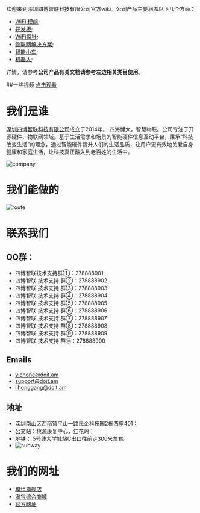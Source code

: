 欢迎来到深圳四博智联科技有限公司官方wiki。公司产品主要涵盖以下几个方面：

- [WiFi 模组](https://github.com/SmartArduino/DOITWiKi/wiki/扉页);
- [开发板](https://github.com/SmartArduino/DOITWiKi/wiki/扉页);
- [WiFi探针](https://github.com/SmartArduino/DOITWiKi/wiki/探针扉页);
- [物联网解决方案](https://github.com/SmartArduino/DOITWiKi/wiki/扉页);
- [智能小车](https://github.com/SmartArduino/DOITWiKi/wiki/扉页);
- [机器人](https://github.com/SmartArduino/DOITWiKi/wiki/扉页);

详情，请参考**公司产品有关文档请参考左边相关类目使用**。

\##一些视频 [点击观看](http://i.youku.com/i/UMjg3NjY2MDgxMg==/videos?spm=a2hzp.8244740.0.0)

# 我们是谁

[深圳四博智联科技有限公司](http://doit.am/)成立于2014年。 四海博大，智慧物联。公司专注于开源硬件、物联网领域。基于生活需求和场景的智能硬件信息互动平台，秉承“科技改变生活”的理念，通过智能硬件提升人们的生活品质，让用户更有效地关爱自身健康和家庭生活，让科技真正融入到老百姓的生活中。

![company](https://github.com/SmartArduino/document/raw/master/zhdocs/About/company.jpg)

# 我们能做的

![route](https://github.com/SmartArduino/document/raw/master/zhdocs/About/route.jpg)

# 联系我们

## QQ群：

- 四博智联技术支持群①：278888901
- 四博智联 技术支持 群②：278888902
- 四博智联 技术支持 群③：278888903
- 四博智联 技术支持 群④：278888904
- 四博智联 技术支持 群⑤：278888905
- 四博智联 技术支持 群⑥：278888906
- 四博智联 技术支持 群⑦：278888907
- 四博智联 技术支持 群⑧：278888908
- 四博智联 技术支持 群⑨：278888909
- 四博智联 技术支持 群⑩：278888900

## Emails

- [yichone@doit.am](mailto:yichone@doit.am)
- [support@doit.am](mailto:support@doit.am)
- [lihonggang@doit.am](mailto:lihonggang@doit.am)

## 地址

- 深圳南山区西丽镇平山一路民企科技园2栋西座401；
- 公交站：桃源康复中心，红花岭；
- 地铁： 5号线大学城站C出口往前走300米左右。
- ![subway](https://github.com/SmartArduino/document/raw/master/zhdocs/About/subway.jpg)

# 我们的网址

- [模组旗舰店](https://szdoit.taobao.com/)
- [淘宝综合商城](https://szdoit.taobao.com/)
- [官方网址](http://doit.am/)